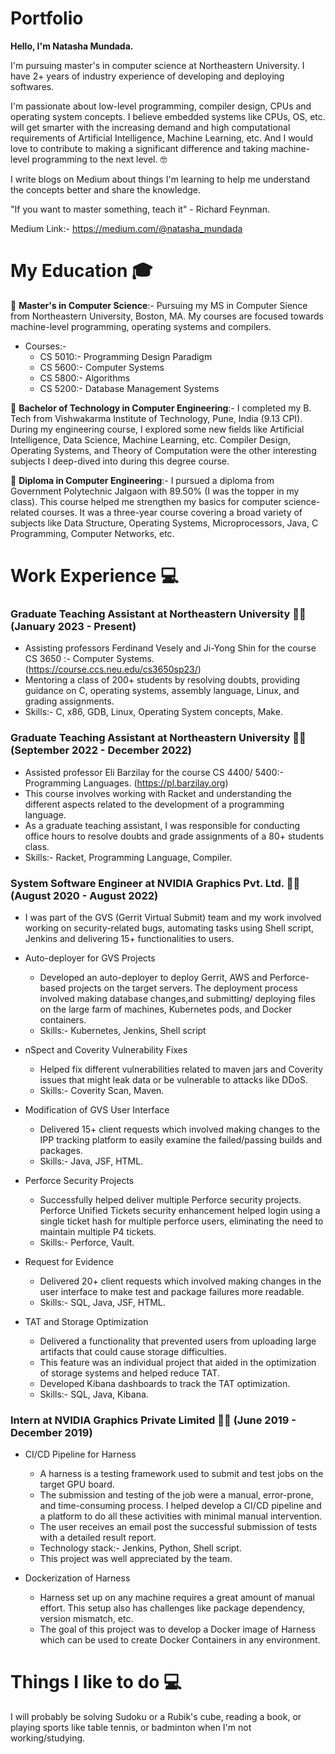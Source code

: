# Portfolio

**Hello, I'm Natasha Mundada.**

I'm pursuing master's in computer science at Northeastern University. I have 2+ years of industry experience of developing and deploying softwares. 

I'm passionate about low-level programming, compiler design, CPUs and operating system concepts. I believe embedded systems like CPUs, OS, etc. will get smarter with the increasing demand and high computational requirements of Artificial Intelligence, Machine Learning, etc. And I would love to contribute to making a significant difference and taking machine-level programming to the next level. 🤓


I write blogs on Medium about things I'm learning to help me understand the concepts better and share the knowledge. 

"If you want to master something, teach it" - Richard Feynman. 

Medium Link:- https://medium.com/@natasha_mundada

# **My Education** :mortar_board:

:school:	**Master's in Computer Science**:- Pursuing my MS in Computer Sience from Northeastern University, Boston, MA. My courses are focused towards machine-level programming, operating systems and compilers. 
* Courses:- 
   * CS 5010:- Programming Design Paradigm
   * CS 5600:- Computer Systems
   * CS 5800:- Algorithms
   * CS 5200:- Database Management Systems

:school:	**Bachelor of Technology in Computer Engineering**:- I completed my B. Tech from Vishwakarma Institute of Technology, Pune, India (9.13 CPI). During my engineering course, I explored some new fields like Artificial Intelligence, Data Science, Machine Learning, etc. Compiler Design, Operating Systems, and Theory of Computation were the other interesting subjects I deep-dived into during this degree course.

:school: **Diploma in Computer Engineering**:- I pursued a diploma from Government Polytechnic Jalgaon with 89.50% (I was the topper in my class). This course helped me strengthen my basics for computer science-related courses. It was a three-year course covering a broad variety of subjects like Data Structure, Operating Systems, Microprocessors, Java, C Programming, Computer Networks, etc.


# **Work Experience** 💻 

### **Graduate Teaching Assistant at Northeastern University** 👩‍💻 (January 2023 - Present)
* Assisting professors Ferdinand Vesely and Ji-Yong Shin for the course CS 3650 :- Computer Systems. (https://course.ccs.neu.edu/cs3650sp23/)
* Mentoring a class of 200+ students by resolving doubts, providing guidance on C, operating systems, assembly language, Linux, and grading assignments.
* Skills:- C, x86, GDB, Linux, Operating System concepts, Make. 

### **Graduate Teaching Assistant at Northeastern University** 👩‍💻 (September 2022 - December 2022)
* Assisted professor Eli Barzilay for the course CS 4400/ 5400:- Programming Languages. (https://pl.barzilay.org)
* This course involves working with Racket and understanding the different aspects related to the development of a programming language. 
* As a graduate teaching assistant, I was responsible for conducting office hours to resolve doubts and grade assignments of a 80+ students class.
* Skills:- Racket, Programming Language, Compiler.

### **System Software Engineer at NVIDIA Graphics Pvt. Ltd.** 👩‍💻 (August 2020 - August 2022)
* I was part of the GVS (Gerrit Virtual Submit) team and my work involved working on security-related bugs, automating tasks using Shell script, Jenkins and delivering 15+ functionalities to users. 

* Auto-deployer for GVS Projects
  * Developed an auto-deployer to deploy Gerrit, AWS and Perforce-based projects on the target servers. The deployment process involved making database changes,and submitting/ deploying files on the large farm of machines, Kubernetes pods, and Docker containers.
  * Skills:- Kubernetes, Jenkins, Shell script

* nSpect and Coverity Vulnerability Fixes 
  * Helped fix different vulnerabilities related to maven jars and Coverity issues that might leak data or be vulnerable to attacks like DDoS.
  * Skills:- Coverity Scan, Maven. 

* Modification of GVS User Interface 
  * Delivered 15+ client requests which involved making changes to the IPP tracking platform to easily examine the failed/passing builds and packages. 
  * Skills:- Java, JSF, HTML.
 
* Perforce Security Projects
  * Successfully helped deliver multiple Perforce security projects. Perforce Unified Tickets security enhancement helped login using a single ticket hash for multiple perforce users, eliminating the need to maintain multiple P4 tickets.
  * Skills:- Perforce, Vault.

* Request for Evidence
  * Delivered 20+ client requests which involved making changes in the user interface to make test and package failures more readable.
  * Skills:- SQL, Java, JSF, HTML.

* TAT and Storage Optimization
  * Delivered a functionality that prevented users from uploading large artifacts that could cause storage difficulties. 
  * This feature was an individual project that aided in the optimization of storage systems and helped reduce TAT.
  * Developed Kibana dashboards to track the TAT optimization. 
  * Skills:- SQL, Java, Kibana.

### **Intern at NVIDIA Graphics Private Limited** 👩‍💻  (June 2019 - December 2019) 
* CI/CD Pipeline for Harness
  * A harness is a testing framework used to submit and test jobs on the target GPU board.
  * The submission and testing of the job were a manual, error-prone, and time-consuming process. I helped develop a CI/CD pipeline and a platform to do all these activities with minimal manual intervention. 
  * The user receives an email post the successful submission of tests with a detailed result report. 
  * Technology stack:- Jenkins, Python, Shell script. 
  * This project was well appreciated by the team. 

* Dockerization of Harness
  * Harness set up on any machine requires a great amount of manual effort. This setup also has challenges like package dependency, version mismatch, etc. 
  * The goal of this project was to develop a Docker image of Harness which can be used to create Docker Containers in any environment.



# **Things I like to do** 💻 
I will probably be solving Sudoku or a Rubik's cube, reading a book, or playing sports like table tennis, or badminton when I'm not working/studying.



